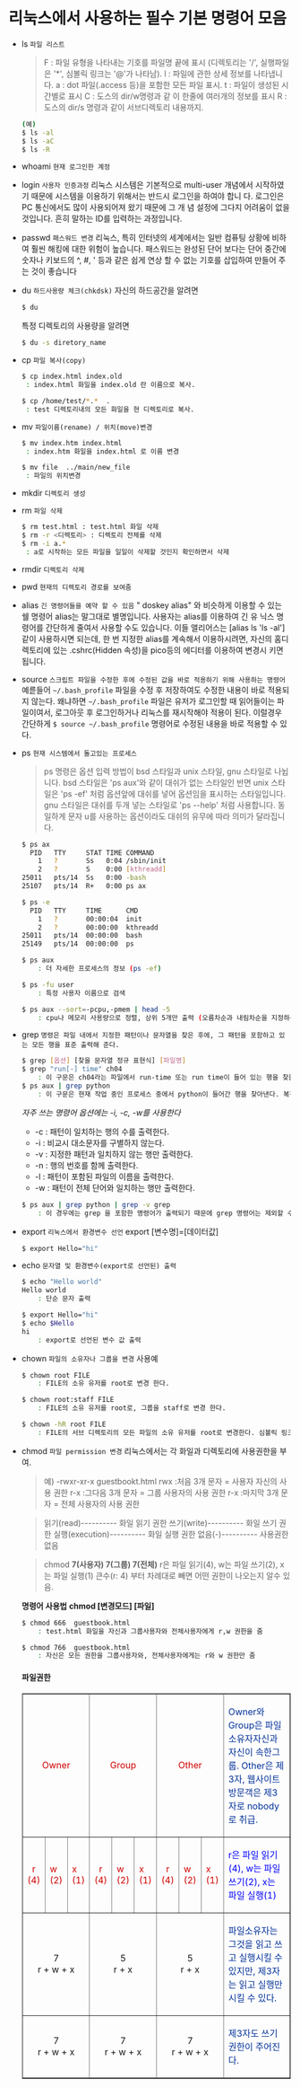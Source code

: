 # 리눅스에서 사용하는 필수 기본 명령어 모음

- ls ``파일 리스트``
    >F : 파일 유형을 나타내는 기호를 파일명 끝에 표시 (디렉토리는 '/', 실행파일은 '*', 심볼릭 링크는 '@'가 나타남).
    l  : 파일에 관한 상세 정보를 나타냅니다.
    a : dot 파일(.access 등)을 포함한 모든 파일 표시.
    t  : 파일이 생성된 시간별로 표시
    C : 도스의 dir/w명령과 같 이 한줄에 여러개의 정보를 표시
    R : 도스의 dir/s 명령과 같이 서브디렉토리 내용까지.
    ```bash
    (예)
    $ ls -al  
    $ ls -aC
    $ ls -R
    ```
- whoami ```현재 로그인한 계정```
- login ``사용자 인증과정``
    리눅스 시스템은 기본적으로 multi-user 개념에서 시작하였기 때문에 시스템을 이용하기 위해서는 반드시 로그인을 하여야 합니 다. 로그인은 PC 통신에서도 많이 사용되어져 왔기 때문에 그 개 념  설정에 그다지 어려움이 없을 것입니다. 흔히 말하는 ID를 입력하는 과정입니다. 
- passwd ``패스워드 변경``
    리눅스, 특히 인터넷의 세계에서는 일반 컴퓨팅 상황에 비하여 훨씬 해킹에 대한 위험이 높습니다. 패스워드는 완성된 단어 보다는 단어 중간에 숫자나 키보드의 ^, #, ' 등과 같은 쉽게 연상 할 수 없는 기호를 삽입하여 만들어 주는 것이 좋습니다
- du ``하드사용량 체크(chkdsk)``
    자신의 하드공간을 알려면
    ```bash
    $ du
    ```
    특정 디렉토리의 사용량을 알려면
    ```bash
    $ du -s diretory_name
    ```
- cp ```파일 복사(copy)```
    ```bash
    $ cp index.html index.old 
     : index.html 화일을 index.old 란 이름으로 복사.

    $ cp /home/test/*.*  . 
     : test 디렉토리내의 모든 화일을 현 디렉토리로 복사.
     ```
- mv ```파일이름(rename) / 위치(move)변경```
    ```bash
    $ mv index.htm index.html
     : index.htm 화일을 index.html 로 이름 변경

    $ mv file  ../main/new_file 
     : 파일의 위치변경
     ```
- mkdir ```디렉토리 생성```
- rm ```파일 삭제```
    ```bash
    $ rm test.html : test.html 화일 삭제
    $ rm -r <디렉토리> : 디렉토리 전체를 삭제
    $ rm -i a.* 
     : a로 시작하는 모든 파일을 일일이 삭제할 것인지 확인하면서 삭제 
    ```
- rmdir ```디렉토리 삭제```
- pwd ```현재의 디렉토리 경로를 보여줌```
- alias ```긴 명령어들을 예약 할 수 있음```
    " doskey alias" 와 비슷하게 이용할 수 있는 쉘 명령어 alias는 말그대로 별명입니다. 사용자는 alias를 이용하여 긴 유 닉스 명령어를 간단하게 줄여서 사용할 수도 있습니다. 
    이들 앨리어스는 [alias ls 'ls -al'] 같이 사용하시면 되는데, 한 번 지정한 alias를 계속해서 이용하시려면, 자신의 홈디렉토리에 있는 
    .cshrc(Hidden 속성)을 pico등의 에디터를 이용하여 변경시 키면 됩니다.
- source ```스크립트 파일을 수정한 후에 수정된 값을 바로 적용하기 위해 사용하는 명령어```
    예륻들어 ``~/.bash_profile`` 파일을 수정 후 저장하여도 수정한 내용이 바로 적용되지 않는다.
    왜냐하면 ``~/.bash_profile`` 파일은 유저가 로그인할 때 읽어들이는 파일이여서, 로그아웃 후 로그인하거나 리눅스를 재시작해야 적용이 된다.
    이럴경우 간단하게 ``$ source ~/.bash_profile`` 명령어로 수정된 내용을 바로 적용할 수 있다.
- ps ``현재 시스템에서 돌고있는 프로세스``
    > ps 명령은 옵션 입력 방법이 bsd 스타일과 unix 스타일, gnu 스타일로 나뉩니다. bsd 스타일은 'ps aux'와 같이 대쉬가 없는 스타일인 반면 unix 스타일은 'ps -ef' 처럼 옵션앞에 대쉬를 넣어 옵션임을 표시하는 스타일입니다. gnu 스타일은 대쉬를 두개 넣는 스타일로 'ps --help' 처럼 사용합니다. 동일하게 문자 u를 사용하는 옵션이라도 대쉬의 유무에 따라 의미가 달라집니다.
    ```bash
    $ ps ax 
      PID   TTY     STAT TIME COMMAND 
        1   ?       Ss   0:04 /sbin/init
        2   ?       S    0:00 [kthreadd]
    25011   pts/14  Ss   0:00 -bash
    25107   pts/14  R+   0:00 ps ax 

    $ ps -e 
      PID   TTY     TIME      CMD 
        1   ?       00:00:04  init 
        2   ?       00:00:00  kthreadd
    25011   pts/14  00:00:00  bash 
    25149   pts/14  00:00:00  ps

    $ ps aux
        : 더 자세한 프로세스의 정보 (ps -ef)
    
    $ ps -fu user
        : 특정 사용자 이름으로 검색
    
    $ ps aux --sort=-pcpu,-pmem | head -5
        : cpu나 메모리 사용량으로 정렬, 상위 5개만 출력 (오름차순과 내림차순을 지정하는 심볼은 '+', '-')
    ```
- grep ``명령은 파일 내에서 지정한 패턴이나 문자열을 찾은 후에, 그 패턴을 포함하고 있는 모든 행을 표준 출력해 준다.``
    ```bash
    $ grep [옵션] [찾을 문자열 정규 표현식] [파일명]
    $ grep "run[-] time" ch04
        : 이 구문은 ch04라는 파일에서 run-time 또는 run time이 들어 있는 행을 찾을 때 사용한다. 생물 데이터를 다루다보면 특정 유전자의 이름이 들어 있는 행 등 특정 키워드를 가진 행을 찾을 때 사용하면 된다.
    $ ps aux | grep python
        : 이 구문은 현재 작업 중인 프로세스 중에서 python이 들어간 행을 찾아낸다. 복잡한 프로세스 과정 중에서 현재 실행 중인 프로세스를 조회하는 ps 명령을 파이프 | 와 함께 사용하면 특정 이름을 가진 프로세스를 찾아낼 수 있게 된다.
    ```
     *자주 쓰는 명령어 옵션에는 -i, -c, -w를 사용한다*
    - -c : 패턴이 일치하는 행의 수를 출력한다.
    - -i : 비교시 대소문자를 구별하지 않는다.
    - -v : 지정한 패턴과 일치하지 않는 행만 출력한다.
    - -n : 행의 번호를 함께 출력한다.
    - -l : 패턴이 포함된 파일의 이름을 출력한다.
    - -w : 패턴이 전체 단어와 일치하는 행만 출력한다.
    ```bash
    $ ps aux | grep python | grep -v grep
        : 이 경우에는 grep 을 포함한 명령어가 출력되기 때문에 grep 명령어는 제외할 수가 있다.
    ```
- export ```리눅스에서 환경변수 선언```
    export [변수명]=[데이터값]
    ```bash
    $ export Hello="hi"
    ``` 
- echo ```문자열 및 환경변수(export로 선언된) 출력```
    ```bash
    $ echo "Hello world"
    Hello world
        : 단순 문자 출력

    $ export Hello="hi"
    $ echo $Hello
    hi
        : export로 선언된 변수 값 출력
    ```
- chown ```파일의 소유자나 그룹을 변경```
    사용예
    ```bash
    $ chown root FILE
        : FILE의 소유 유저를 root로 변경 한다.

    $ chown root:staff FILE
        : FILE의 소유 유저를 root로, 그룹을 staff로 변경 한다.

    $ chown -hR root FILE
        : FILE의 서브 디렉토리의 모든 파일의 소유 유저를 root로 변경한다. 심볼릭 링크의 권한까지 변경한다.
    ```
- chmod ```파일 permission 변경```
    리눅스에서는 각 화일과 디렉토리에 사용권한을 부여.
    
    >예) -rwxr-xr-x   guestbookt.html
    rwx  :처음 3개 문자 = 사용자 자신의 사용 권한
    r-x  :그다음 3개 문자 = 그룹 사용자의 사용 권한
    r-x  :마지막 3개 문자 = 전체 사용자의 사용 권한

    >읽기(read)---------- 화일 읽기 권한
    쓰기(write)---------- 화일 쓰기 권한
    실행(execution)---------- 화일 실행 권한
    없음(-)---------- 사용권한 없음

    >chmod **7(사용자) 7(그룹) 7(전체)**
    r은 파일 읽기(4), w는 파일 쓰기(2), x는 파일 실행(1)
    큰수(r: 4) 부터 차례대로 빼면 어떤 권한이 나오는지 알수 있음.

    **명령어 사용법**
    **chmod [변경모드] [파일]**
    ```bash
    $ chmod 666  guestbook.html
        : test.html 화일을 자신과 그룹사용자와 전체사용자에게 r,w 권한을 줌

    $ chmod 766  guestbook.html
        : 자신은 모든 권한을 그룹사용자와, 전체사용자에게는 r와 w 권한만 줌
    ```
    
    #### 파일권한

    <table cellspacing="0" bordercolordark="white" bordercolorlight="black" border="1" width="685">
    <tbody>
    <tr>
    <td colspan="3" width="38">
    <p align="center"><font color="#d00000">Owner</font></p></td>
    <td colspan="3" width="38">
    <p align="center"><font color="#d00000">Group</font></p></td>
    <td colspan="3" width="38">
    <p align="center"><font color="#d00000">Other</font></p></td>
    <td width="553">
    <p><font color="#003098">Owner와 Group은 파일소유자자신과 자신이 속한그룹. Other은 제3자, 웹사이트 
    방문객은 제3자로 nobody로 취급.</font></p></td></tr>
    <tr>
    <td width="10" halign="center">
    <p align="center"><font color="#d00000">r<br>(4)</font></p></td>
    <td width="10" halign="center">
    <p><font color="#d00000">w<br>(2)</font></p></td>
    <td width="10" halign="center">
    <p><font color="#d00000">x<br>(1)</font></p></td>
    <td width="10" halign="center">
    <p align="center"><font color="#d00000">r<br>(4)</font></p></td>
    <td width="10" halign="center">
    <p><font color="#d00000">w<br>(2)</font></p></td>
    <td width="10" halign="center">
    <p><font color="#d00000">x<br>(1)</font></p></td>
    <td width="10" halign="center">
    <p align="center"><font color="#d00000">r<br>(4)</font></p></td>
    <td width="10" halign="center">
    <p><font color="#d00000">w<br>(2)</font></p></td>
    <td width="10" halign="center">
    <p><font color="#d00000">x<br>(1)</font></p></td>
    <td width="553" halign="center">
    <p><font color="blue">r은 파일 읽기(4), w는 파일 쓰기(2), x는 파일 
    실행(1)</font></p></td></tr>
    <tr>
    <td colspan="3" width="38">
    <p align="center">7<br>r + w + x</p></td>
    <td colspan="3" width="38">
    <p align="center">5<br>r + x</p></td>
    <td colspan="3" width="38">
    <p align="center">5<br>r + x</p></td>
    <td width="553">
    <p><font color="#003098">파일소유자는 그것을 읽고 쓰고 실행시킬 수 
    있지만, 제3자는 읽고 실행만 시킬 수 있다.</font></p></td></tr>
    <tr>
    <td colspan="3" width="38">
    <p align="center">7<br>r + w + x</p></td>
    <td colspan="3" width="38">
    <p align="center">7<br>r + w + x</p></td>
    <td colspan="3" width="38">
    <p align="center">7<br>r + w + x</p></td>
    <td width="553">
    <p> <font color="#003098">제3자도 쓰기 권한이 주어진다.</font></p></td></tr></tbody></table>

